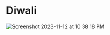 # Diwali
![Screenshot 2023-11-12 at 10 38 18 PM](https://github.com/SubhamRakshit97/Diwali/assets/111345784/aa362ea7-064a-495e-a10e-9f81db7a3bac)
